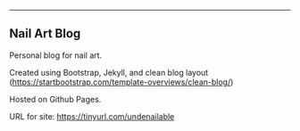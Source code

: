 --------------
Nail Art Blog
--------------

Personal blog for nail art.

Created using Bootstrap, Jekyll, and clean blog layout (https://startbootstrap.com/template-overviews/clean-blog/)

Hosted on Github Pages.

URL for site:
https://tinyurl.com/undenailable
